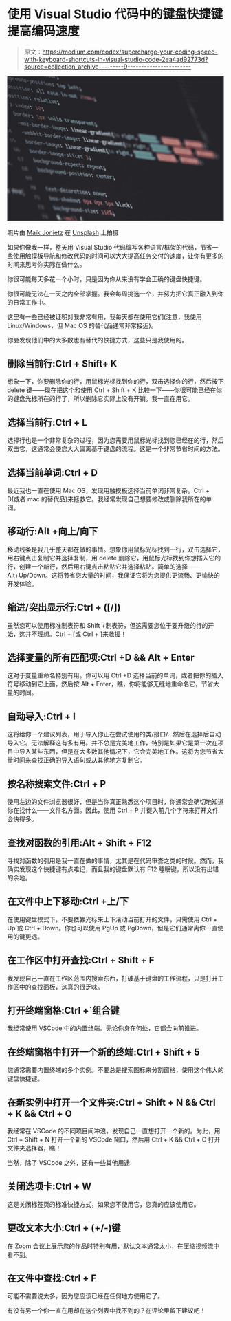 # 使用 Visual Studio 代码中的键盘快捷键提高编码速度

> 原文：<https://medium.com/codex/supercharge-your-coding-speed-with-keyboard-shortcuts-in-visual-studio-code-2ea4ad92773d?source=collection_archive---------9----------------------->

![](img/0301e23729b2727050e0b76cacd470ed.png)

照片由 [Maik Jonietz](https://unsplash.com/@der_maik_?utm_source=unsplash&utm_medium=referral&utm_content=creditCopyText) 在 [Unsplash](https://unsplash.com/s/photos/vs-code?utm_source=unsplash&utm_medium=referral&utm_content=creditCopyText) 上拍摄

如果你像我一样，整天用 Visual Studio 代码编写各种语言/框架的代码，节省一些使用触摸板导航和修改代码的时间可以大大提高任务交付的速度，让你有更多的时间来思考你实际在做什么。

你很可能每天多花一个小时，只是因为你从来没有学会正确的键盘快捷键。

你很可能无法在一天之内全部掌握。我会每周挑选一个，并努力把它真正融入到你的日常工作中。

这里有一些已经被证明对我非常有用，我每天都在使用它们(注意，我使用 Linux/Windows，但 Mac OS 的替代品通常非常接近)。

你会发现他们中的大多数也有替代的快捷方式，这些只是我使用的。

## 删除当前行:Ctrl + Shift+ K

想象一下，你要删除你的行，用鼠标光标找到你的行，双击选择你的行，然后按下 delete 键——现在把这个和使用 Ctrl + Shift + K 比较一下——你很可能已经在你的键盘光标所在的行了，所以删除它实际上没有开销。我一直在用它。

## 选择当前行:Ctrl + L

选择行也是一个非常复杂的过程，因为您需要用鼠标光标找到您已经在的行，然后双击它，这通常会使您大大偏离基于键盘的流程。这是一个非常节省时间的方法。

## 选择当前单词:Ctrl + D

最近我也一直在使用 Mac OS，发现用触摸板选择当前单词非常复杂。Ctrl + D(或者 mac 的替代品)来拯救它。我经常发现自己想要修改或删除我所在的单词。

## 移动行:Alt +向上/向下

移动线条是我几乎整天都在做的事情。想象你用鼠标光标找到一行，双击选择它，用右键点击复制它并选择复制，用 delete 删除它，用鼠标光标找到你想插入它的行，创建一个新行，然后用右键点击粘贴它并选择粘贴。简单的选择——Alt+Up/Down。这将节省您大量的时间，我保证它将为您提供更流畅、更愉快的开发体验。

## 缩进/突出显示行:Ctrl + ([/])

虽然您可以使用标准制表符和 Shift +制表符，但这需要您位于要升级的行的开始，这并不理想。Ctrl + [或 Ctrl + ]来救援！

## 选择变量的所有匹配项:Ctrl +D && Alt + Enter

这对于变量重命名特别有用。你可以用 Ctrl +D 选择当前的单词，或者把你的插入符号移动到它上面，然后按 Alt + Enter，瞧，你将能够无缝地重命名它，节省大量的时间。

## 自动导入:Ctrl + I

这将给你一个建议列表，用于导入你正在尝试使用的类/接口/…然后在选择后自动导入它。无法解释这有多有用。并不总是完美地工作，特别是如果它是第一次在项目中导入某些东西，但是在大多数其他情况下，它会完美地工作。这将为您节省大量时间来查找正确的导入语句或从其他地方复制它。

## 按名称搜索文件:Ctrl + P

使用左边的文件浏览器很好，但是当你真正熟悉这个项目时，你通常会确切地知道你在找什么——文件名方面。因此，使用 Ctrl + P 并键入前几个字符来打开文件会快得多。

## 查找对函数的引用:Alt + Shift + F12

寻找对函数的引用是我一直在做的事情，尤其是在代码审查之类的时候。然而，我确实发现这个快捷键有点难记，而且我的键盘默认有 F12 睡眠键，所以没有出错的余地。

## 在文件中上下移动:Ctrl +上/下

在使用键盘模式下，不要依靠光标来上下滚动当前打开的文件，只需使用 Ctrl + Up 或 Ctrl + Down。你也可以使用 PgUp 或 PgDown，但是它们通常离你一直使用的键更远。

## 在工作区中打开查找:Ctrl + Shift + F

我发现自己一直在工作区范围内搜索东西，打破基于键盘的工作流程，只是打开工作区中的查找面板，这真的很乏味。

## 打开终端窗格:Ctrl +`组合键

我经常使用 VSCode 中的内置终端。无论你身在何处，它都会向前推进。

## 在终端窗格中打开一个新的终端:Ctrl + Shift + 5

您通常需要内置终端的多个实例。不要总是搜索图标来分割窗格，使用这个伟大的键盘快捷键。

## 在新实例中打开一个文件夹:Ctrl + Shift + N && Ctrl + K && Ctrl + O

我经常在 VSCode 的不同项目间冲浪，发现自己一直想打开一个新的。为此，用 Ctrl + Shift + N 打开一个新的 VSCode 窗口，然后用 Ctrl + K && Ctrl + O 打开文件夹选择器，瞧！

当然，除了 VSCode 之外，还有一些其他用途:

## 关闭选项卡:Ctrl + W

这是关闭标签页的标准快捷方式，如果您不使用它，您真的应该使用它。

## 更改文本大小:Ctrl + (+/-)键

在 Zoom 会议上展示您的作品时特别有用，默认文本通常太小，在压缩视频流中看不到。

## 在文件中查找:Ctrl + F

可能不需要说太多，因为您应该已经在任何地方使用它了。

有没有另一个你一直在用却在这个列表中找不到的？在评论里留下建议吧！